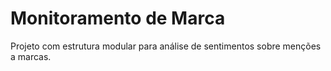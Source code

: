 # Monitoramento de Marca

Projeto com estrutura modular para análise de sentimentos sobre menções a marcas.

